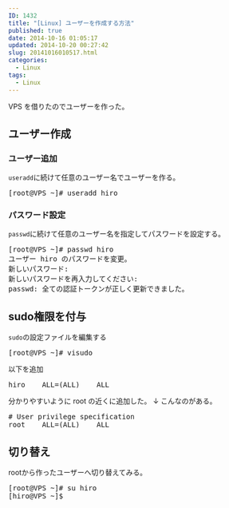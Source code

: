 ```yaml
---
ID: 1432
title: "[Linux] ユーザーを作成する方法"
published: true
date: 2014-10-16 01:05:17
updated: 2014-10-20 00:27:42
slug: 20141016010517.html
categories:
  - Linux
tags:
  - Linux
---
```


VPS を借りたのでユーザーを作った。

<!--more-->
<h2>ユーザー作成</h2>
<h3>ユーザー追加</h3>
<code>useradd</code>に続けて任意のユーザー名でユーザーを作る。
<pre class="cmd">[root@VPS ~]# useradd hiro</pre>

<h3>パスワード設定</h3>
<code>passwd</code>に続けて任意のユーザー名を指定してパスワードを設定する。
<pre class="cmd">[root@VPS ~]# passwd hiro
ユーザー hiro のパスワードを変更。
新しいパスワード:
新しいパスワードを再入力してください:
passwd: 全ての認証トークンが正しく更新できました。
</pre>

<h2>sudo権限を付与</h2>
<code>sudo</code>の設定ファイルを編集する
<pre class="cmd">[root@VPS ~]# visudo</pre>

以下を追加

<pre>hiro    ALL=(ALL)    ALL</pre>

分かりやすいように root の近くに追加した。
<span class="text-muted">↓ こんなのがある。</span>

<pre>
# User privilege specification
root    ALL=(ALL)    ALL
</pre>

<h2>切り替え</h2>
rootから作ったユーザーへ切り替えてみる。
<pre class="cmd">[root@VPS ~]# su hiro
[hiro@VPS ~]$</pre>
